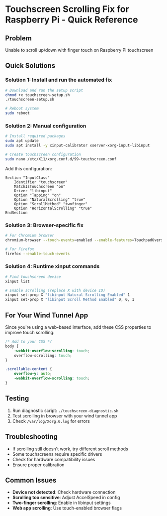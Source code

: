 # Touchscreen Scrolling Fix for Raspberry Pi - Quick Reference

## Problem
Unable to scroll up/down with finger touch on Raspberry Pi touchscreen

## Quick Solutions

### Solution 1: Install and run the automated fix
```bash
# Download and run the setup script
chmod +x touchscreen-setup.sh
./touchscreen-setup.sh

# Reboot system
sudo reboot
```

### Solution 2: Manual configuration
```bash
# Install required packages
sudo apt update
sudo apt install -y xinput-calibrator xserver-xorg-input-libinput

# Create touchscreen configuration
sudo nano /etc/X11/xorg.conf.d/99-touchscreen.conf
```

Add this configuration:
```
Section "InputClass"
    Identifier "touchscreen"
    MatchIsTouchscreen "on"
    Driver "libinput"
    Option "Tapping" "on"
    Option "NaturalScrolling" "true"
    Option "ScrollMethod" "twofinger"
    Option "HorizontalScrolling" "true"
EndSection
```

### Solution 3: Browser-specific fix
```bash
# For Chromium browser
chromium-browser --touch-events=enabled --enable-features=TouchpadOverscrollHistoryNavigation

# For Firefox
firefox --enable-touch-events
```

### Solution 4: Runtime xinput commands
```bash
# Find touchscreen device
xinput list

# Enable scrolling (replace X with device ID)
xinput set-prop X "libinput Natural Scrolling Enabled" 1
xinput set-prop X "libinput Scroll Method Enabled" 0, 0, 1
```

## For Your Wind Tunnel App

Since you're using a web-based interface, add these CSS properties to improve touch scrolling:

```css
/* Add to your CSS */
body {
    -webkit-overflow-scrolling: touch;
    overflow-scrolling: touch;
}

.scrollable-content {
    overflow-y: auto;
    -webkit-overflow-scrolling: touch;
}
```

## Testing
1. Run diagnostic script: `./touchscreen-diagnostic.sh`
2. Test scrolling in browser with your wind tunnel app
3. Check `/var/log/Xorg.0.log` for errors

## Troubleshooting
- If scrolling still doesn't work, try different scroll methods
- Some touchscreens require specific drivers
- Check for hardware compatibility issues
- Ensure proper calibration

## Common Issues
- **Device not detected**: Check hardware connection
- **Scrolling too sensitive**: Adjust AccelSpeed in config
- **Two-finger scrolling**: Enable in libinput settings
- **Web app scrolling**: Use touch-enabled browser flags
